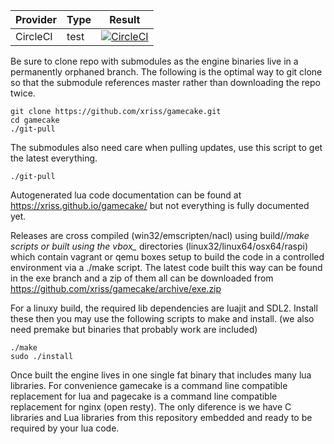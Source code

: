 
| Provider | Type | Result |
| --- | --- | --- |
| CircleCI | test | [![CircleCI](https://circleci.com/gh/xriss/gamecake.svg?style=svg)](https://circleci.com/gh/xriss/gamecake) |


Be sure to clone repo with submodules as the engine binaries live in a 
permanently orphaned branch. The following is the optimal way to git 
clone so that the submodule references master rather than downloading 
the repo twice.

	git clone https://github.com/xriss/gamecake.git
	cd gamecake
	./git-pull

The submodules also need care when pulling updates, use this script to 
get the latest everything.

	./git-pull


Autogenerated lua code documentation can be found at 
https://xriss.github.io/gamecake/ but not everything is fully 
documented yet.

Releases are cross compiled (win32/emscripten/nacl) using build/*/make 
scripts or built using the vbox_* directories 
(linux32/linux64/osx64/raspi) which contain vagrant or qemu boxes setup 
to build the code in a controlled environment via a ./make script. The 
latest code built this way can be found in the exe branch and a zip of 
them all can be downloaded from https://github.com/xriss/gamecake/archive/exe.zip

For a linuxy build, the required lib dependencies are luajit and SDL2. 
Install these then you may use the following scripts to make and 
install. (we also need premake but binaries that probably work are 
included)

	./make
	sudo ./install

Once built the engine lives in one single fat binary that includes many 
lua libraries. For convenience gamecake is a command line compatible 
replacement for lua and pagecake is a command line compatible 
replacement for nginx (open resty). The only diference is we have C 
libraries and Lua libraries from this repository embedded and ready to 
be required by your lua code.
